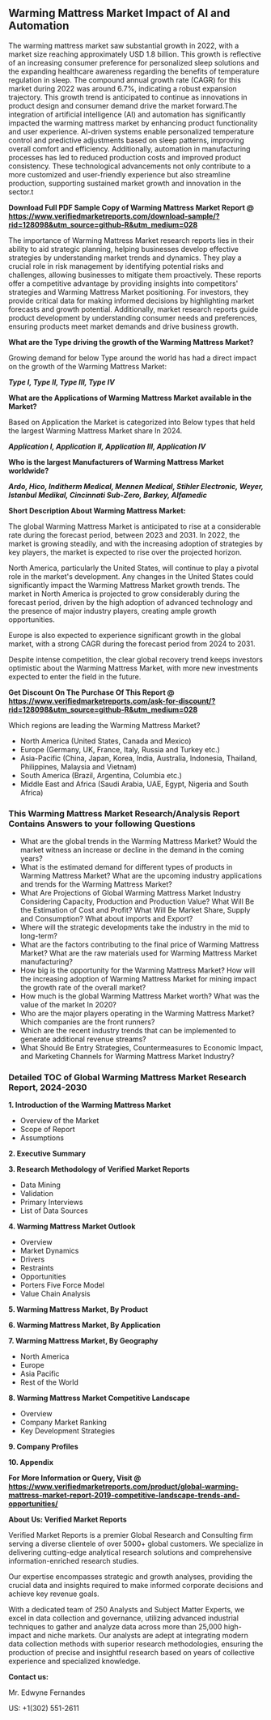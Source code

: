 <h2>Warming Mattress Market Impact of AI and Automation</h2>The warming mattress market saw substantial growth in 2022, with a market size reaching approximately USD 1.8 billion. This growth is reflective of an increasing consumer preference for personalized sleep solutions and the expanding healthcare awareness regarding the benefits of temperature regulation in sleep. The compound annual growth rate (CAGR) for this market during 2022 was around 6.7%, indicating a robust expansion trajectory. This growth trend is anticipated to continue as innovations in product design and consumer demand drive the market forward.The integration of artificial intelligence (AI) and automation has significantly impacted the warming mattress market by enhancing product functionality and user experience. AI-driven systems enable personalized temperature control and predictive adjustments based on sleep patterns, improving overall comfort and efficiency. Additionally, automation in manufacturing processes has led to reduced production costs and improved product consistency. These technological advancements not only contribute to a more customized and user-friendly experience but also streamline production, supporting sustained market growth and innovation in the sector.t</p><p id="" class=""><strong>Download Full PDF Sample Copy of Warming Mattress Market Report @ <a href="https://www.verifiedmarketreports.com/download-sample/?rid=128098&utm_source=github-R&utm_medium=028" target="_blank">https://www.verifiedmarketreports.com/download-sample/?rid=128098&utm_source=github-R&utm_medium=028</a></strong></p><p>The importance of&nbsp;Warming Mattress Market research reports lies in their ability to aid strategic planning, helping businesses develop effective strategies by understanding market trends and dynamics. They play a crucial role in risk management by identifying potential risks and challenges, allowing businesses to mitigate them proactively. These reports offer a competitive advantage by providing insights into competitors' strategies and Warming Mattress Market positioning. For investors, they provide critical data for making informed decisions by highlighting market forecasts and growth potential. Additionally, market research reports guide product development by understanding consumer needs and preferences, ensuring products meet market demands and drive business growth.</p><p><strong>What are the&nbsp;Type driving the growth of the Warming Mattress Market?</strong></p><p id="" class="">Growing demand for below Type around the world has had a direct impact on the growth of the Warming Mattress Market:</p><em><strong>Type I, Type II, Type III, Type IV</strong></em></p><strong>What are the&nbsp;Applications&nbsp;of Warming Mattress Market available in the Market?</strong></p><p id="" class="">Based on Application the Market is categorized into Below types that held the largest Warming Mattress Market share In 2024.</p><em><strong>Application I, Application II, Application III, Application IV</strong></em></p><strong>Who is the largest Manufacturers of Warming Mattress Market worldwide?</strong></p><p><em><strong>Ardo, Hico, Inditherm Medical, Mennen Medical, Stihler Electronic, Weyer, Istanbul Medikal, Cincinnati Sub-Zero, Barkey, Alfamedic</strong></em></p><p id="" class=""><strong>Short Description About Warming Mattress Market:</strong></p><p>The global Warming Mattress Market is anticipated to rise at a considerable rate during the forecast period, between 2023 and 2031. In 2022, the market is growing steadily, and with the increasing adoption of strategies by key players, the market is expected to rise over the projected horizon.</p><p>North America, particularly the United States, will continue to play a pivotal role in the market's development. Any changes in the United States could significantly impact the Warming Mattress Market growth trends. The market in North America is projected to grow considerably during the forecast period, driven by the high adoption of advanced technology and the presence of major industry players, creating ample growth opportunities.</p><p>Europe is also expected to experience significant growth in the global market, with a strong CAGR during the forecast period from 2024 to 2031.</p><p>Despite intense competition, the clear global recovery trend keeps investors optimistic about the Warming Mattress Market, with more new investments expected to enter the field in the future.</p><p id="" class=""><strong>Get Discount On The Purchase Of This Report @ <a href="https://www.verifiedmarketreports.com/ask-for-discount/?rid=128098&utm_source=github-R&utm_medium=028" target="_blank">https://www.verifiedmarketreports.com/ask-for-discount/?rid=128098&utm_source=github-R&utm_medium=028</a></strong></p>Which regions are leading the Warming Mattress Market?</p><ul><li>North America (United States, Canada and Mexico)</li><li>Europe (Germany, UK, France, Italy, Russia and Turkey etc.)</li><li>Asia-Pacific (China, Japan, Korea, India, Australia, Indonesia, Thailand, Philippines, Malaysia and Vietnam)</li><li>South America (Brazil, Argentina, Columbia etc.)</li><li>Middle East and Africa (Saudi Arabia, UAE, Egypt, Nigeria and South Africa)</li></ul><h3 id="" class="">This Warming Mattress Market Research/Analysis Report Contains Answers to your following Questions</h3><ul><li>What are the global trends in the Warming Mattress Market? Would the market witness an increase or decline in the demand in the coming years?</li><li>What is the estimated demand for different types of products in Warming Mattress Market? What are the upcoming industry applications and trends for the Warming Mattress Market?</li><li>What Are Projections of Global Warming Mattress Market Industry Considering Capacity, Production and Production Value? What Will Be the Estimation of Cost and Profit? What Will Be Market Share, Supply and Consumption? What about imports and Export?</li><li>Where will the strategic developments take the industry in the mid to long-term?</li><li>What are the factors contributing to the final price of Warming Mattress Market? What are the raw materials used for Warming Mattress Market manufacturing?</li><li>How big is the opportunity for the Warming Mattress Market? How will the increasing adoption of Warming Mattress Market for mining impact the growth rate of the overall market?</li><li>How much is the global Warming Mattress Market worth? What was the value of the market In 2020?</li><li>Who are the major players operating in the Warming Mattress Market? Which companies are the front runners?</li><li>Which are the recent industry trends that can be implemented to generate additional revenue streams?</li><li>What Should Be Entry Strategies, Countermeasures to Economic Impact, and Marketing Channels for Warming Mattress Market Industry?</li></ul><h3 id="" class="">Detailed TOC of Global Warming Mattress Market Research Report, 2024-2030</h3><p id="" class=""><strong>1. Introduction of the Warming Mattress Market</strong></p><ul><li>Overview of the Market</li><li>Scope of Report</li><li>Assumptions</li></ul><p id="" class=""><strong>2. Executive Summary</strong></p><p id="" class=""><strong>3. Research Methodology of Verified Market Reports</strong></p><ul><li>Data Mining</li><li>Validation</li><li>Primary Interviews</li><li>List of Data Sources</li></ul><p id="" class=""><strong>4. Warming Mattress Market Outlook</strong></p><ul><li>Overview</li><li>Market Dynamics</li><li>Drivers</li><li>Restraints</li><li>Opportunities</li><li>Porters Five Force Model</li><li>Value Chain Analysis</li></ul><p id="" class=""><strong>5. Warming Mattress Market, By Product</strong></p><p id="" class=""><strong>6. Warming Mattress Market, By Application</strong></p><p id="" class=""><strong>7. Warming Mattress Market, By Geography</strong></p><ul><li>North America</li><li>Europe</li><li>Asia Pacific</li><li>Rest of the World</li></ul><p id="" class=""><strong>8. Warming Mattress Market Competitive Landscape</strong></p><ul><li>Overview</li><li>Company Market Ranking</li><li>Key Development Strategies</li></ul><p id="" class=""><strong>9. Company Profiles</strong></p><p id="" class=""><strong>10. Appendix</strong></p><p id="" class=""><strong>For More Information or Query, Visit @ <a href="https://www.verifiedmarketreports.com/product/global-warming-mattress-market-report-2019-competitive-landscape-trends-and-opportunities/" target="_blank">https://www.verifiedmarketreports.com/product/global-warming-mattress-market-report-2019-competitive-landscape-trends-and-opportunities/</a></strong></p><p id="" class=""><strong>About Us: Verified Market Reports</strong></p><p id="" class="">Verified Market Reports is a premier Global Research and Consulting firm serving a diverse clientele of over 5000+ global customers. We specialize in delivering cutting-edge analytical research solutions and comprehensive information-enriched research studies.</p><p id="" class="">Our expertise encompasses strategic and growth analyses, providing the crucial data and insights required to make informed corporate decisions and achieve key revenue goals.</p><p id="" class="">With a dedicated team of 250 Analysts and Subject Matter Experts, we excel in data collection and governance, utilizing advanced industrial techniques to gather and analyze data across more than 25,000 high-impact and niche markets. Our analysts are adept at integrating modern data collection methods with superior research methodologies, ensuring the production of precise and insightful research based on years of collective experience and specialized knowledge.</p><p id="" class=""><strong>Contact us:</strong></p><p id="" class="">Mr. Edwyne Fernandes</p><p id="" class="">US: +1(302) 551-2611</p>